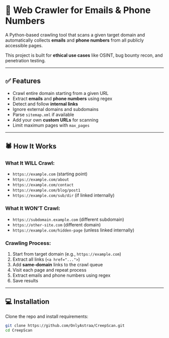 # 📡 Web Crawler for Emails & Phone Numbers

A Python-based crawling tool that scans a given target domain and automatically collects **emails** and **phone numbers** from all publicly accessible pages.  

This project is built for **ethical use cases** like OSINT, bug bounty recon, and penetration testing.

---

## ✅ Features

- Crawl entire domain starting from a given URL  
- Extract **emails** and **phone numbers** using regex  
- Detect and follow **internal links**  
- Ignore external domains and subdomains  
- Parse `sitemap.xml` if available  
- Add your own **custom URLs** for scanning  
- Limit maximum pages with `max_pages`  

---

## 🕷️ How It Works

### What It WILL Crawl:
- `https://example.com` (starting point)  
- `https://example.com/about`  
- `https://example.com/contact`  
- `https://example.com/blog/post1`  
- `https://example.com/sub/dir` (if linked internally)  

### What It WON’T Crawl:
- `https://subdomain.example.com` (different subdomain)  
- `https://other-site.com` (different domain)  
- `https://example.com/hidden-page` (unless linked internally)  

### Crawling Process:
1. Start from target domain (e.g., `https://example.com`)  
2. Extract all links (`<a href="...">`)  
3. Add **same-domain** links to the crawl queue  
4. Visit each page and repeat process  
5. Extract emails and phone numbers using regex  
6. Save results  

---

## 💻 Installation

Clone the repo and install requirements:

```bash
git clone https://github.com/OnlyAstraa/CreepScan.git
cd CreepScan

